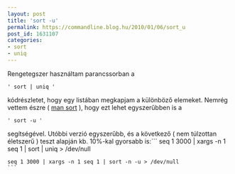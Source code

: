 ```yaml
---
layout: post
title: 'sort -u'
permalink: https://commandline.blog.hu/2010/01/06/sort_u
post_id: 1631107
categories: 
- sort
- uniq
---
```


Rengetegszer használtam parancssorban a 
```
' sort | uniq '
```
 kódrészletet, hogy egy listában megkapjam a különböző elemeket. Nemrég vettem észre ( 
[man sort](http://unixhelp.ed.ac.uk/CGI/man-cgi?sort) ), hogy ezt lehet egyszerűbben is a 
```
' sort -u '
```
 segítségével. Utóbbi verzió egyszerűbb, és a következő ( nem túlzottan életszerű ) teszt alapján kb. 10%-kal gyorsabb is:```
seq 1 3000 | xargs -n 1 seq 1 | sort | uniq > /dev/null
``````
seq 1 3000 | xargs -n 1 seq 1 | sort -n -u > /dev/null
```